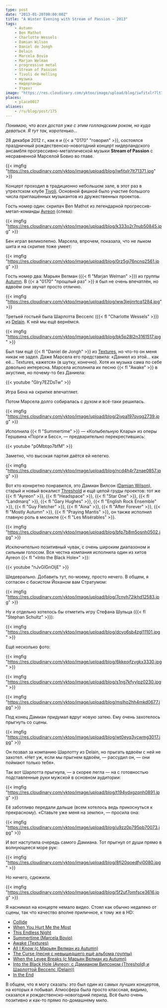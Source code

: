 ```yaml
---
type: post
date: "2013-01-20T00:00:00Z"
title: "A Winter Evening with Stream of Passion — 2013"
tags:
    - Autumn
    - Ben Mathot
    - Charlotte Wessels
    - Damian Wilson
    - Daniel de Jongh
    - Delain
    - Marcela Bovio
    - Marjan Welman
    - progressive metal
    - Stream of Passion
    - Tivoli de Helling
    - музыка
    - Нидерланды
    - Утрехт
image: "https://res.cloudinary.com/yktoo/image/upload/blog/iwfitxlr7lt71371.jpg"
places:
    - place0017
aliases:
    - /ru/blog/post/175
---
```


*Понимаю, что всех достал уже с этим голландским роком, но куда деваться. Я тут так, коротенько…*

28 декабря 2012 г., как я и {{< a "0170" "говорил" >}}, состоялся праздничный рождественско-новогодний концерт нидерландского ансамбля прогрессивно-металлической музыки **Stream of Passion** с несравненной Марселой Бовио во главе.

{{< imgfig "https://res.cloudinary.com/yktoo/image/upload/blog/iwfitxlr7lt71371.jpg" >}}

<!--more-->

Концерт проходил в традиционно небольшом зале, в этот раз в утрехтском клубе [Tivoli](http://www.tivoli.nl/). Основной фишкой было участие большого числа приглашённых музыкантов из дружественных проектов.

Гость номер один: скрипач Ben Mathot из легендарной прогрессив-метал-команды [Ayreon](http://www.arjenlucassen.com/content/arjens-projects/ayreon/) (слева):

{{< imgfig "https://res.cloudinary.com/yktoo/image/upload/blog/k333o2r7nub50845.jpg" >}}

Бен играл великолепно. Марсела, впрочем, показала, что не лыком шита и на скрипке тоже умеет:

{{< imgfig "https://res.cloudinary.com/yktoo/image/upload/blog/0rz5gi76ncnq2561.jpg" >}}

Гость номер два: Марьян Велман ({{< fl "Marjan Welman" >}}) из группы [Autumn](http://www.autumn-band.com/). В {{< a "0170" "прошлый раз" >}} я был не очень впечатлён, но вдвоём они звучат просто отлично.

{{< imgfig "https://res.cloudinary.com/yktoo/image/upload/blog/ww3jejjnrtcq1284.jpg" >}}

Третьей гостьей была Шарлотта Весселс ({{< fl "Charlotte Wessels" >}}) из [Delain](http://www.delain.nl/). К ней мы ещё вернёмся.

{{< imgfig "https://res.cloudinary.com/yktoo/image/upload/blog/bk5p28l2n3161517.jpg" >}}

Был там ещё {{< fl "Daniel de Jongh" >}} из [Textures](http://texturesband.com/), но что-то он меня никак не задел. Даже Марсела его представила: «Даниел из этой… как её… Textures, кажется» (в шутку, конечно). Хотя их музыка сама по себе довольно интересна. Марсела исполнила их песню {{< fl "Awake" >}} в акустике, но почему-то без Даниела:

{{< youtube "GIry7EZDsTw" >}}

Игра Бена на скрипке впечатляет.

Потом Марсела долго собиралась с духом и всё-таки решилась.

{{< imgfig "https://res.cloudinary.com/yktoo/image/upload/blog/2iypa197qvqg2739.jpg" >}}

Исполнила {{< fl "Summertime" >}} — «Колыбельную Клары» из оперы Гершвина «Порги и Бесс», — предварительно перекрестившись:

{{< youtube "p0Mbtqo7bfM" >}}

Заметно, что высокая партия даётся ей нелегко.

{{< imgfig "https://res.cloudinary.com/yktoo/image/upload/blog/ncd4h4r7znae0857.jpg" >}}

Вот кто конкретно понравился, это Дамиан Вилсон ([Damian Wilson](http://www.damian-wilson.net/)), старый и новый вокалист [Threshold](http://www.thresh.net/) и ещё целой груды проектов: тот же {{< fl "Ayreon" >}}, {{< fl "Headspace" >}}, {{< fl "Star One" >}}, {{< fl "Landmarq" >}}, {{< fl "Gary Hughes" >}}, {{< fl "English Rock Ensemble" >}}, {{< fl "Guy Fletcher" >}}, {{< fl "Aina" >}}, {{< fl "After Forever" >}}, {{< fl "Mostly Autumn" >}}, {{< fl "Praying Mantis" >}}, он также исполнил главную роль в мюзикле {{< fl "Les Misérables" >}}.

{{< imgfig "https://res.cloudinary.com/yktoo/image/upload/blog/bfp7b8m5osnh0502.jpg" >}}

Исключительно позитивный чувак, с очень широким диапазоном и сильным голосом. Вся честна компания исполнила один из хитов Ayreon {{< fl "«Into the Black Hole»" >}}:

{{< youtube "nJvGlGnOljE" >}}

Шедеврально. Добавить тут, по-моему, просто нечего. В общем, я согласен с басистом Йоханом вам Стратумом:

{{< imgfig "https://res.cloudinary.com/yktoo/image/upload/blog/7cnyh72jkhd12583.jpg" >}}

Ну и отдельно хотелось бы отметить игру Стефана Шульца ({{< fl "Stephan Schultz" >}}):

{{< imgfig "https://res.cloudinary.com/yktoo/image/upload/blog/dcyo6sb4zgl11101.jpg" >}}

Ещё несколько фото:

{{< imgfig "https://res.cloudinary.com/yktoo/image/upload/blog/6kkeojfzvgkx3330.jpg" >}}

{{< imgfig "https://res.cloudinary.com/yktoo/image/upload/blog/s1ng7kfyylpz0230.jpg" >}}

{{< imgfig "https://res.cloudinary.com/yktoo/image/upload/blog/mslho2hh4mkd0677.jpg" >}}

Под конец Дамиан придумал вдруг новую затею. Ему очень захотелось прыгнуть со сцены.

{{< imgfig "https://res.cloudinary.com/yktoo/image/upload/blog/wt0eyq3ycwmg3017.jpg" >}}

Он позвал за компанию Шарлотту из Delain, но прыгать вдвоём с ней не захотел. «Нет уж, если мы прыгнем вдвоём, — рассудил он, — они поймают только тебя».

Так вот Шарлотта прыгнула, — а скорее легла — на с готовностью подставленные руки мужской в основном аудитории:

{{< imgfig "https://res.cloudinary.com/yktoo/image/upload/blog/t194ydxgzqnh0891.jpg" >}}

Её заботливо передали дальше (всем хотелось ведь прикоснуться к прекрасному). «Ставьте уже меня на землю», — просила она:

{{< imgfig "https://res.cloudinary.com/yktoo/image/upload/blog/u9zz0p795pb70073.jpg" >}}

И вот наступила очередь самого Дамиана. Тот прыгнул от души прямо в волнующееся море рук:

{{< imgfig "https://res.cloudinary.com/yktoo/image/upload/blog/8fj20qoedfyj0080.jpg" >}}

Но ничего, сдюжили.

{{< imgfig "https://res.cloudinary.com/yktoo/image/upload/blog/5f2uf7omfsce3616.jpg" >}}

Я наснимал на концерте немало видео. Стоял как обычно недалеко от сцены, так что качество вполне приличное, к тому же в HD:

 * [Collide](http://www.youtube.com/watch?v=UJk2WVThz50)
 * [When You Hurt Me the Most](http://www.youtube.com/watch?v=X3AKSVeD6Z8)
 * [This Endless Night](http://www.youtube.com/watch?v=Sabiq52rxG8)
 * [Summertime (Marcela Bovio)](http://www.youtube.com/watch?v=p0Mbtqo7bfM)
 * [Awake (Textures)](http://www.youtube.com/watch?v=GIry7EZDsTw)
 * [All I Know (с Марьян Велман из Autumn)](http://www.youtube.com/watch?v=-vrW7gtPVn0)
 * [The Curse (песня с невышедшего ещё альбома группы)](http://www.youtube.com/watch?v=ZRGslfSHGNs)
 * [When the Levee Breaks (с Марьян Велман из Autumn)](http://www.youtube.com/watch?v=aNsjmwjiYY0)
 * [Into the Black Hole (Ayreon; с Дамианом Вилсоном (Threshold) и Шарлоттой Весселс (Delain))](http://www.youtube.com/watch?v=nJvGlGnOljE)
 * [In the End](http://www.youtube.com/watch?v=chW8Bo9pJjw)

В общем, что я могу сказать: это был один из самых лучших концертов, на которых я побывал. Атмосфера была просто классная, видимо, сказался и рождественско-новогодний период. Всё было очень позитивно и как-то прямо по-домашнему мило.

